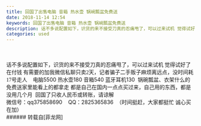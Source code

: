 ```yaml
---
title: 回国了出售电脑 音箱 热水壶 锅碗瓢盆免费送
date: 2018-11-14 12:54
keywords: 回国了出售电脑 音箱 热水壶 锅碗瓢盆免费送
description: 话不多说配置如下，识货的来不接受刀真的忍痛甩了，可以过来试机 觉得试好了在付钱 有需要的加我微信私聊只卖2天，记者骗子二手贩子麻烦离远点，没时间耗 17号走人    电脑5500 热水壶180 音箱540 蓝牙耳机130  锅碗瓢盆、衣架什么的免费送家里能看上的都拿走 都是自己在国内一点点买过来，自己用的东西，都是没用几个月  回国了只收人民币或转账，请谅解微信号：qq375858690    QQ：2825365836  （时间挺赶，大家都挺忙 诚心买在加）
categories: used
---
```

<td class="t_f" id="postmessage_2274852">

<br/>
<br/>
<font face="宋体">话不多说配置如下，识货的来不接受刀真的忍痛甩了，可以过来试机 觉得试好了在付钱 有需要的加我微信私聊只卖2天，记者骗子二手贩子麻烦离远点，没时间耗 17号走人 </font>   电脑5500 热水壶180 音箱540 蓝牙耳机130  锅碗瓢盆、衣架什么的免费送家里能看上的都拿走 都是自己在国内一点点买过来，自己用的东西，都是没用几个月  回国了只收人民币或转账，请谅解<br/>
微信号：qq375858690    QQ：2825365836  （时间挺赶，大家都挺忙 诚心买在加）<br/>
</td>
###### 转载自[菲龙网]